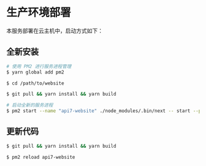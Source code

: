 # 生产环境部署

本服务部署在云主机中，启动方式如下：

## 全新安装

```sh
# 使用 PM2 进行服务进程管理
$ yarn global add pm2

$ cd /path/to/website

$ git pull && yarn install && yarn build

# 启动全新的服务进程
$ pm2 start --name "api7-website" ./node_modules/.bin/next -- start --port 80
```

## 更新代码

```sh
$ git pull && yarn install && yarn build

$ pm2 reload api7-website
```
